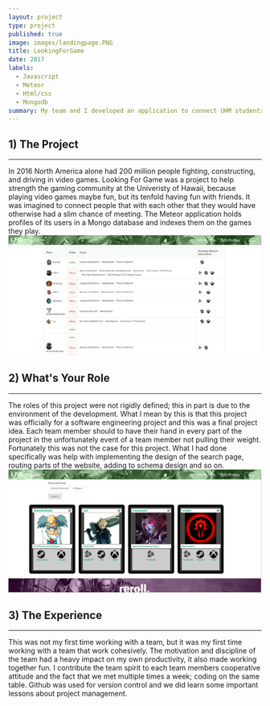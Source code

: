 ```yaml
---
layout: project
type: project
published: true
image: images/landingpage.PNG
title: LookingForGame
date: 2017
labels:
  - Javascript
  - Meteor
  - Html/css
  - Mongodb
summary: My team and I developed an application to connect UHM students to connect with other like minded gamers 
---
```


## 1) The Project
<hr>
In 2016 North America alone had 200 million people fighting, constructing, and driving in video games.
Looking For Game was a project to help strength the gaming community at the Univeristy of Hawaii, because
playing video games maybe fun, but its tenfold having fun with friends. It was imagined to connect people that 
with each other that they would have otherwise had a slim chance of meeting. The Meteor application holds 
profiles of its users in a Mongo database and indexes them on the games they play.

<img class="ui centered image" src="../images/l4g.PNG">

## 2) What's Your Role 
<hr>
The roles of this project were not rigidly defined; this in part is due to the environment of the development.
What I mean by this is that this project was officially for a software engineering project and this was a final
project idea. Each team member should to have their hand in every part of the project in the unfortunately event
of a team member not pulling their weight. Fortunately this was not the case for this project. What I had done specifically
was help with implementing the design of the search page, routing parts of the website, adding to schema design and so on.

<img class="ui centered image" src="../images/lfg.PNG">

## 3) The Experience
<hr>
This was not my first time working with a team, but it was my first time working with a team that work cohesively. The
motivation and discipline of the team had a heavy impact on my own productivity, it also made working together fun. I 
contribute the team spirit to each team members cooperative attitude and the fact that we met multiple times a week; coding
on the same table. Github was used for version control and we did learn some important lessons about project management.
